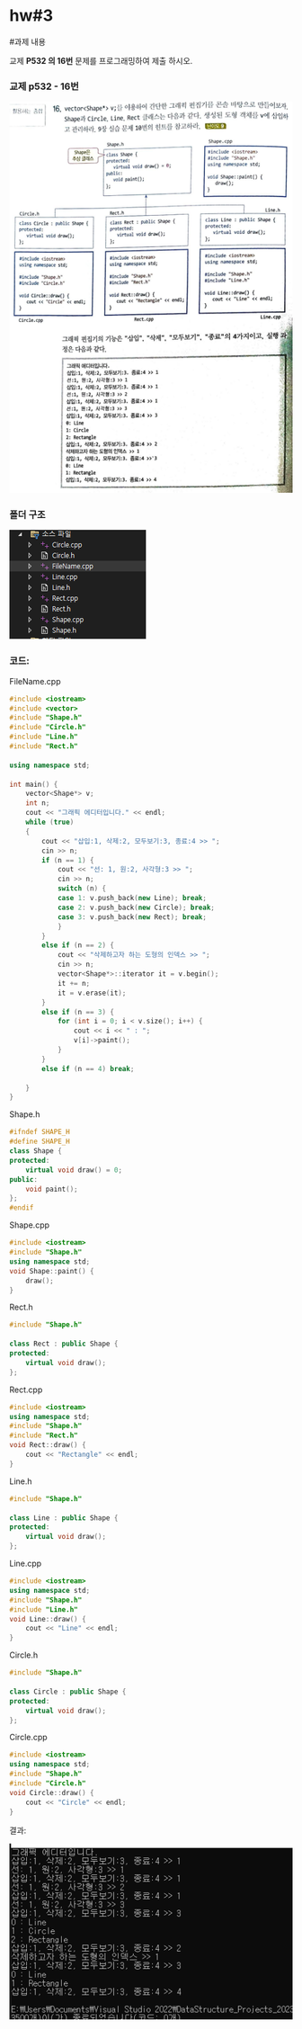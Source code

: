 # hw#3

#과제 내용

교제 **P532 의 16번** 문제를 프로그래밍하여 제출 하시오.

### 교제 p532 - 16번

![Untitled](img/Untitled.png)

### 폴더 구조

![Untitled](img/Untitled%201.png)

### 코드:

FileName.cpp

```cpp
#include <iostream>
#include <vector>
#include "Shape.h"
#include "Circle.h"
#include "Line.h"
#include "Rect.h"

using namespace std;

int main() {
	vector<Shape*> v;
	int n;
	cout << "그래픽 에디터입니다." << endl;
	while (true)
	{
		cout << "삽입:1, 삭제:2, 모두보기:3, 종료:4 >> ";
		cin >> n;
		if (n == 1) {
			cout << "선: 1, 원:2, 사각형:3 >> ";
			cin >> n;
			switch (n) {
			case 1: v.push_back(new Line); break;
			case 2: v.push_back(new Circle); break;
			case 3: v.push_back(new Rect); break;
			}
		}
		else if (n == 2) {
			cout << "삭제하고자 하는 도형의 인덱스 >> ";
			cin >> n;
			vector<Shape*>::iterator it = v.begin();
			it += n;
			it = v.erase(it);
		}
		else if (n == 3) {
			for (int i = 0; i < v.size(); i++) {
				cout << i << " : ";
				v[i]->paint();
			}
		}
		else if (n == 4) break;

	}
}
```

Shape.h

```cpp
#ifndef SHAPE_H
#define SHAPE_H
class Shape {
protected:
    virtual void draw() = 0;
public:
    void paint();
};
#endif
```

Shape.cpp

```cpp
#include <iostream>
#include "Shape.h"
using namespace std;
void Shape::paint() {
    draw();
}
```

Rect.h

```cpp
#include "Shape.h"

class Rect : public Shape {
protected:
    virtual void draw();
};
```

Rect.cpp

```cpp
#include <iostream>
using namespace std;
#include "Shape.h"
#include "Rect.h"
void Rect::draw() {
    cout << "Rectangle" << endl;
}
```

Line.h

```cpp
#include "Shape.h"

class Line : public Shape {
protected:
    virtual void draw();
};
```

Line.cpp

```cpp
#include <iostream>
using namespace std;
#include "Shape.h"
#include "Line.h"
void Line::draw() {
    cout << "Line" << endl;
}
```

Circle.h

```cpp
#include "Shape.h"

class Circle : public Shape {
protected:
    virtual void draw();
};
```

Circle.cpp

```cpp
#include <iostream>
using namespace std;
#include "Shape.h"
#include "Circle.h"
void Circle::draw() {
    cout << "Circle" << endl;
}
```

결과:

![Untitled](img/Untitled%202.png)